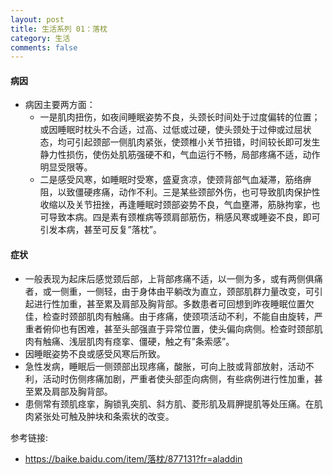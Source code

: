 ```yaml
---
layout: post
title: 生活系列 01：落枕
category: 生活
comments: false
---
```


#### 病因

* 病因主要两方面：
	* 一是肌肉扭伤，如夜间睡眠姿势不良，头颈长时间处于过度偏转的位置；或因睡眠时枕头不合适，过高、过低或过硬，使头颈处于过伸或过屈状态，均可引起颈部一侧肌肉紧张，使颈椎小关节扭错，时间较长即可发生静力性损伤，使伤处肌筋强硬不和，气血运行不畅，局部疼痛不适，动作明显受限等。
	* 二是感受风寒，如睡眠时受寒，盛夏贪凉，使颈背部气血凝滞，筋络痹阻，以致僵硬疼痛，动作不利。三是某些颈部外伤，也可导致肌肉保护性收缩以及关节扭挫，再逢睡眠时颈部姿势不良，气血壅滞，筋脉拘挛，也可导致本病。四是素有颈椎病等颈肩部筋伤，稍感风寒或睡姿不良，即可引发本病，甚至可反复”落枕”。

 
#### 症状

* 一般表现为起床后感觉颈后部，上背部疼痛不适，以一侧为多，或有两侧俱痛者，或一侧重，一侧轻，由于身体由平躺改为直立，颈部肌群力量改变，可引起进行性加重，甚至累及肩部及胸背部。多数患者可回想到昨夜睡眠位置欠佳，检查时颈部肌肉有触痛。由于疼痛，使颈项活动不利，不能自由旋转，严重者俯仰也有困难，甚至头部强直于异常位置，使头偏向病侧。检查时颈部肌肉有触痛、浅层肌肉有痉挛、僵硬，触之有”条索感”。
* 因睡眠姿势不良或感受风寒后所致。
* 急性发病，睡眠后一侧颈部出现疼痛，酸胀，可向上肢或背部放射，活动不利，活动时伤侧疼痛加剧，严重者使头部歪向病侧，有些病例进行性加重，甚至累及肩部及胸背部。
* 患侧常有颈肌痉挛，胸锁乳突肌、斜方肌、菱形肌及肩胛提肌等处压痛。在肌肉紧张处可触及肿块和条索状的改变。

参考链接:

* <https://baike.baidu.com/item/落枕/877131?fr=aladdin>